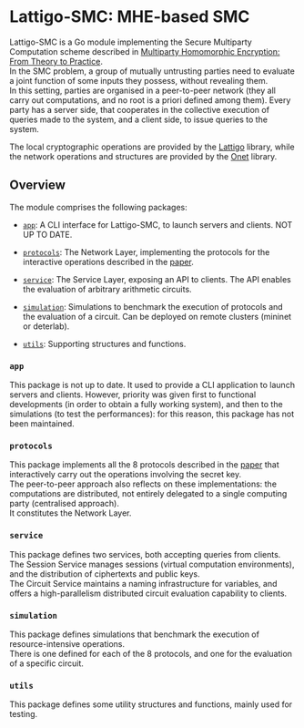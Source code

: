 # Lattigo-SMC: MHE-based SMC

Lattigo-SMC is a Go module implementing the Secure Multiparty Computation scheme described in [Multiparty Homomorphic Encryption: From Theory to Practice](https://eprint.iacr.org/2020/304).  
In the SMC problem, a group of mutually untrusting parties need to evaluate a joint function of some inputs they possess, without revealing them.  
In this setting, parties are organised in a peer-to-peer network (they all carry out computations, and no root is a priori defined among them).
Every party has a server side, that cooperates in the collective execution of queries made to the system, and a client side, to issue queries to the system.

The local cryptographic operations are provided by the [Lattigo](https://github.com/ldsec/lattigo) library, while the network operations and structures are provided by the [Onet](https://github.com/dedis/onet) library.
  
## Overview

The module comprises the following packages:

- [`app`](app): A CLI interface for Lattigo-SMC, to launch servers and clients. NOT UP TO DATE.

- [`protocols`](protocols): The Network Layer, implementing the protocols for the interactive operations described in the [paper](https://eprint.iacr.org/2020/304).

- [`service`](service): The Service Layer, exposing an API to clients. The API enables the evaluation of arbitrary arithmetic circuits.

- [`simulation`](simulation): Simulations to benchmark the execution of protocols and the evaluation of a circuit. Can be deployed on remote clusters (mininet or deterlab).

- [`utils`](utils): Supporting structures and functions.

### `app`

This package is not up to date. It used to provide a CLI application to launch servers and clients. 
However, priority was given first to functional developments (in order to obtain a fully working system), and then to the simulations (to test the performances): for this reason, this package has not been maintained.

### `protocols`

This package implements all the 8 protocols described in the [paper](https://eprint.iacr.org/2020/304) that interactively carry out the operations involving the secret key.  
The peer-to-peer approach also reflects on these implementations: the computations are distributed, not entirely delegated to a single computing party (centralised approach).  
It constitutes the Network Layer.

### `service`

This package defines two services, both accepting queries from clients.  
The Session Service manages sessions (virtual computation environments), and the distribution of ciphertexts and public keys.  
The Circuit Service maintains a naming infrastructure for variables, and offers a high-parallelism distributed circuit evaluation capability to clients.

### `simulation`

This package defines simulations that benchmark the execution of resource-intensive operations.  
There is one defined for each of the 8 protocols, and one for the evaluation of a specific circuit.

### `utils`

This package defines some utility structures and functions, mainly used for testing.